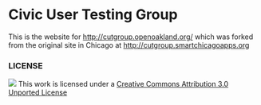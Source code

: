 # Civic User Testing Group

This is the website for http://cutgroup.openoakland.org/ which was forked from the original site in Chicago at http://cutgroup.smartchicagoapps.org

### LICENSE

![](http://i.creativecommons.org/l/by/3.0/80x15.png) This work is licensed under a [Creative Commons Attribution 3.0 Unported License](http://creativecommons.org/licenses/by/3.0/deed.en_US)
